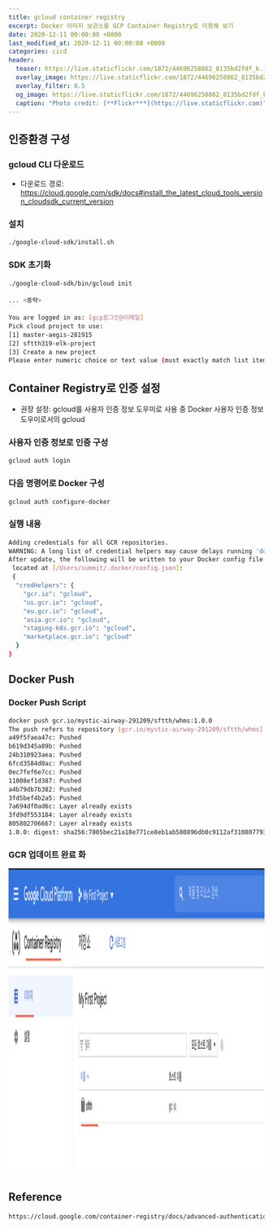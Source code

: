 ```yaml
---
title: gcloud container registry
excerpt: Docker 이미지 보관소를 GCP Container Registry로 이용해 보기
date: 2020-12-11 00:00:00 +0800
last_modified_at: 2020-12-11 00:00:00 +0800
categories: cicd
header:
  teaser: https://live.staticflickr.com/1872/44696258862_8135bd2fdf_k.jpg
  overlay_image: https://live.staticflickr.com/1872/44696258862_8135bd2fdf_k.jpg
  overlay_filter: 0.5
  og_image: https://live.staticflickr.com/1872/44696258862_8135bd2fdf_k.jpg
  caption: "Photo credit: [**Flickr***](https://live.staticflickr.com)"
---
```


## 인증환경 구성

### gcloud CLI 다운로드
- 다운로드 경로: https://cloud.google.com/sdk/docs#install_the_latest_cloud_tools_version_cloudsdk_current_version

### 설치

```sh 
./google-cloud-sdk/install.sh
```

### SDK 초기화

```sh
./google-cloud-sdk/bin/gcloud init

... <중략>

You are logged in as: [gcp로그인@이메일]
Pick cloud project to use:
[1] master-aegis-281915
[2] sftth319-elk-project
[3] Create a new project
Please enter numeric choice or text value (must exactly match list item): 3
```

## Container Registry로 인증 설정
- 권장 설정: gcloud를 사용자 인증 정보 도우미로 사용 중 Docker 사용자 인증 정보 도우미로서의 gcloud

### 사용자 인증 정보로 인증 구성

```sh
gcloud auth login
```

### 다음 명령어로 Docker 구성

```sh 
gcloud auth configure-docker
```

### 실행 내용 

```sh 
Adding credentials for all GCR repositories.
WARNING: A long list of credential helpers may cause delays running 'docker build'. We recommend passing the registry name to configure only the registry you are using.
After update, the following will be written to your Docker config file
 located at [/Users/summit/.docker/config.json]:
 {
  "credHelpers": {
    "gcr.io": "gcloud",
    "us.gcr.io": "gcloud",
    "eu.gcr.io": "gcloud",
    "asia.gcr.io": "gcloud",
    "staging-k8s.gcr.io": "gcloud",
    "marketplace.gcr.io": "gcloud"
  }
}
```

## Docker Push

### Docker Push Script

```sh
docker push gcr.io/mystic-airway-291209/sftth/whms:1.0.0
The push refers to repository [gcr.io/mystic-airway-291209/sftth/whms]
a49f5faea47c: Pushed 
b619d345a89b: Pushed 
24b310923aea: Pushed 
6fcd3584d0ac: Pushed 
0ec7fef6e7cc: Pushed 
11008ef1d387: Pushed 
a4b79db7b382: Pushed 
3fd5bef4b2a5: Pushed 
7a694df0ad6c: Layer already exists 
3fd9df553184: Layer already exists 
805802706667: Layer already exists 
1.0.0: digest: sha256:7805bec21a18e771ce8eb1ab580896db0c9112af3108077938d0f74b68a22d9d size: 2610
```

### GCR 업데이트 완료 화

<img src="/assets/images/docker/gcr001.png" width="800" height="600" alt="gcr">

## Reference 

```sh
https://cloud.google.com/container-registry/docs/advanced-authentication
```